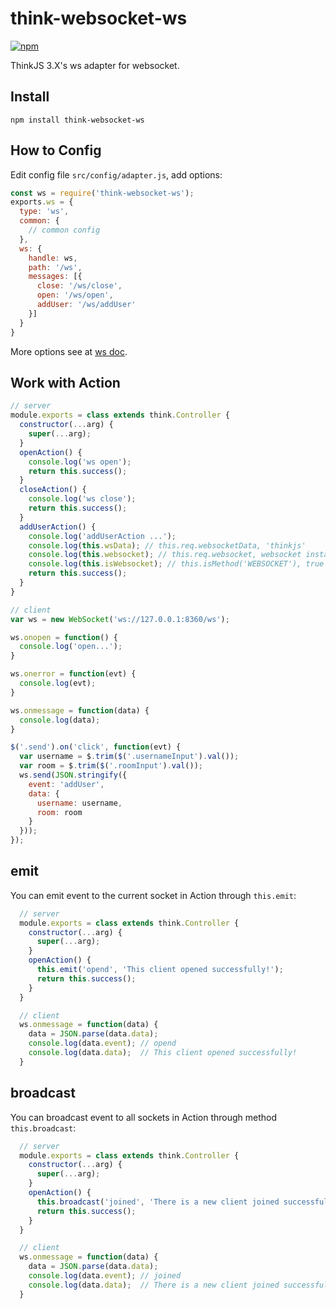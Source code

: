 # think-websocket-ws
[![npm](https://img.shields.io/npm/v/think-websocket-ws.svg?style=flat-square)](https://www.npmjs.com/package/think-websocket-ws)

ThinkJS 3.X's ws adapter for websocket.

## Install

```
npm install think-websocket-ws
```

## How to Config

Edit config file `src/config/adapter.js`, add options:

```js
const ws = require('think-websocket-ws');
exports.ws = {
  type: 'ws',
  common: {
    // common config
  },
  ws: {
    handle: ws,
    path: '/ws',
    messages: [{
      close: '/ws/close',
      open: '/ws/open',
      addUser: '/ws/addUser'
    }]
  }
}
```

More options see at [ws doc](https://github.com/websockets/ws/blob/master/doc/ws.md).

## Work with Action

```js
// server
module.exports = class extends think.Controller {
  constructor(...arg) {
    super(...arg);
  }
  openAction() {
    console.log('ws open');
    return this.success();
  }
  closeAction() {
    console.log('ws close');
    return this.success();
  }
  addUserAction() {
    console.log('addUserAction ...');
    console.log(this.wsData); // this.req.websocketData, 'thinkjs'
    console.log(this.websocket); // this.req.websocket, websocket instance
    console.log(this.isWebsocket); // this.isMethod('WEBSOCKET'), true
    return this.success();
  }
}

// client
var ws = new WebSocket('ws://127.0.0.1:8360/ws');

ws.onopen = function() {
  console.log('open...');
}

ws.onerror = function(evt) {
  console.log(evt);
}

ws.onmessage = function(data) {
  console.log(data);
}

$('.send').on('click', function(evt) {
  var username = $.trim($('.usernameInput').val());
  var room = $.trim($('.roomInput').val());
  ws.send(JSON.stringify({
    event: 'addUser',
    data: {
      username: username,
      room: room
    }
  }));
});
```

## emit

You can emit event to the current socket in Action through `this.emit`:

```js
  // server
  module.exports = class extends think.Controller {
    constructor(...arg) {
      super(...arg);
    }
    openAction() {
      this.emit('opend', 'This client opened successfully!');
      return this.success();
    }
  }

  // client
  ws.onmessage = function(data) {
    data = JSON.parse(data.data);
    console.log(data.event); // opend
    console.log(data.data);  // This client opened successfully!
  }
```

## broadcast

You can broadcast event to all sockets in Action through method `this.broadcast`:

```js
  // server
  module.exports = class extends think.Controller {
    constructor(...arg) {
      super(...arg);
    }
    openAction() {
      this.broadcast('joined', 'There is a new client joined successfully!');
      return this.success();
    }
  }

  // client
  ws.onmessage = function(data) {
    data = JSON.parse(data.data);
    console.log(data.event); // joined
    console.log(data.data);  // There is a new client joined successfully!
  }
```
